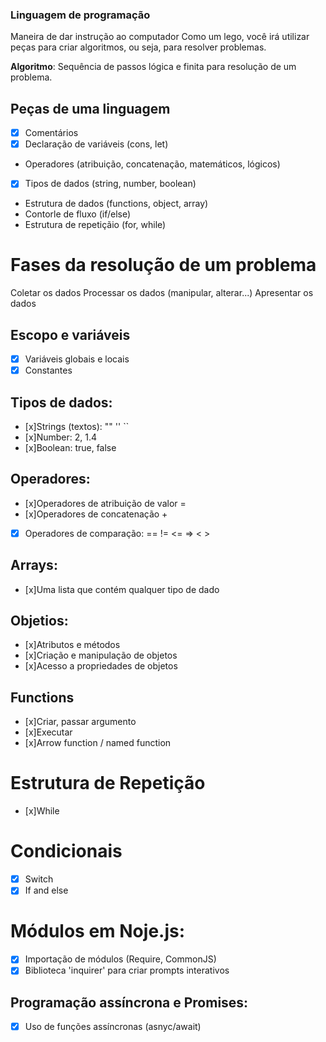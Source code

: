 ### Linguagem de programação

Maneira de dar instrução ao computador
Como um lego, você irá utilizar peças para criar algoritmos, ou seja, para resolver problemas.

**Algoritmo**: Sequência de passos lógica e finita para resolução de um problema.

## Peças de uma linguagem
- [x] Comentários
- [x] Declaração de variáveis (cons, let)
- Operadores (atribuição, concatenação, matemáticos, lógicos)
- [x] Tipos de dados (string, number, boolean)
- Estrutura de dados (functions, object, array)
- Contorle de fluxo (if/else)
- Estrutura de repetiçãio (for, while)


# Fases da resolução de um problema

Coletar os dados
Processar os dados (manipular, alterar...)
Apresentar os dados

## Escopo e variáveis 

- [x] Variáveis globais e locais
- [x] Constantes

## Tipos de dados:

- [x]Strings (textos): "" '' ``
- [x]Number: 2, 1.4
- [x]Boolean: true, false

## Operadores:

- [x]Operadores de atribuição de valor = 
- [x]Operadores de concatenação +
- [x] Operadores de comparação: == != <= => < > 

## Arrays:

- [x]Uma lista que contém qualquer tipo de dado

## Objetios:

- [x]Atributos e métodos
- [x]Criação e manipulação de objetos
- [x]Acesso a propriedades de objetos

## Functions
- [x]Criar, passar argumento
- [x]Executar
- [x]Arrow function / named function

# Estrutura de Repetição

- [x]While

# Condicionais

- [x] Switch
- [x] If and else

# Módulos em Noje.js:

- [x] Importação de módulos (Require, CommonJS)
- [x] Biblioteca 'inquirer' para criar prompts interativos

## Programação assíncrona e Promises:

- [x] Uso de funções assíncronas (asnyc/await)